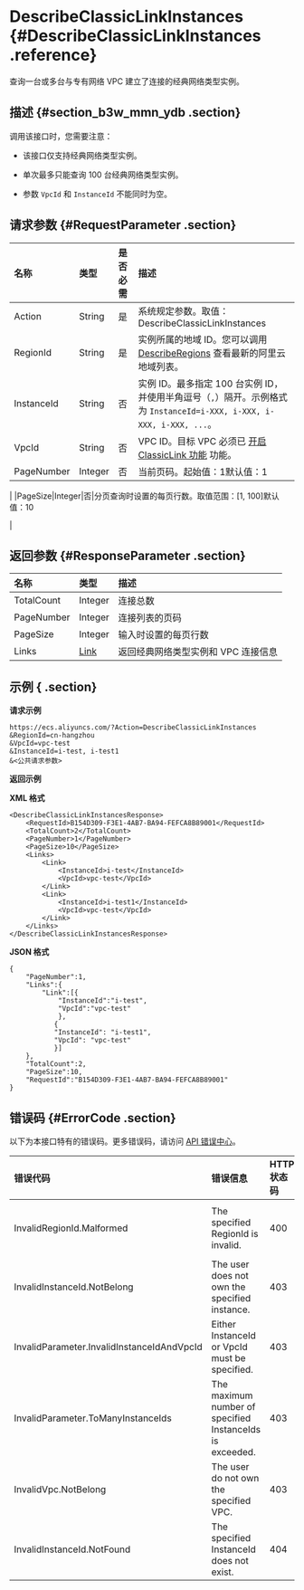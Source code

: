 # DescribeClassicLinkInstances {#DescribeClassicLinkInstances .reference}

查询一台或多台与专有网络 VPC 建立了连接的经典网络类型实例。

## 描述 {#section_b3w_mmn_ydb .section}

调用该接口时，您需要注意：

-   该接口仅支持经典网络类型实例。

-   单次最多只能查询 100 台经典网络类型实例。

-   参数 `VpcId` 和 `InstanceId` 不能同时为空。


## 请求参数 {#RequestParameter .section}

|名称|类型|是否必需|描述|
|:-|:-|:---|:-|
|Action|String|是|系统规定参数。取值：DescribeClassicLinkInstances|
|RegionId|String|是|实例所属的地域 ID。您可以调用 [DescribeRegions](cn.zh-CN/API参考/地域/DescribeRegions.md#) 查看最新的阿里云地域列表。|
|InstanceId|String|否|实例 ID。最多指定 100 台实例 ID，并使用半角逗号（`,`）隔开。示例格式为 `InstanceId=i-XXX, i-XXX, i-XXX, i-XXX, ...`。|
|VpcId|String|否|VPC ID。目标 VPC 必须已 [开启 ClassicLink 功能](../../../../../cn.zh-CN/用户指南/ClassicLink/建立ClassicLink连接.md#) 功能。|
|PageNumber|Integer|否|当前页码。起始值：1默认值：1

|
|PageSize|Integer|否|分页查询时设置的每页行数。取值范围：\[1, 100\]默认值：10

|

## 返回参数 {#ResponseParameter .section}

|名称|类型|描述|
|:-|:-|:-|
|TotalCount|Integer|连接总数|
|PageNumber|Integer|连接列表的页码|
|PageSize|Integer|输入时设置的每页行数|
|Links|[Link](cn.zh-CN/API参考/数据类型/Link.md#)|返回经典网络类型实例和 VPC 连接信息|

## 示例 { .section}

**请求示例** 

```
https://ecs.aliyuncs.com/?Action=DescribeClassicLinkInstances
&RegionId=cn-hangzhou
&VpcId=vpc-test
&InstanceId=i-test, i-test1
&<公共请求参数>
```

**返回示例** 

**XML 格式**

```
<DescribeClassicLinkInstancesResponse>
    <RequestId>B154D309-F3E1-4AB7-BA94-FEFCA8B89001</RequestId>
    <TotalCount>2</TotalCount>
    <PageNumber>1</PageNumber>
    <PageSize>10</PageSize>
    <Links>
        <Link>
            <InstanceId>i-test</InstanceId>
            <VpcId>vpc-test</VpcId>
        </Link>
        <Link>
            <InstanceId>i-test1</InstanceId>
            <VpcId>vpc-test</VpcId>
        </Link>
    </Links>
</DescribeClassicLinkInstancesResponse>
```

 **JSON 格式** 

```
{
    "PageNumber":1,
    "Links":{
        "Link":[{
            "InstanceId":"i-test",
            "VpcId":"vpc-test"
            },
           {
           "InstanceId": "i-test1",
           "VpcId": "vpc-test"
           }]
    },
    "TotalCount":2,
    "PageSize":10,
    "RequestId":"B154D309-F3E1-4AB7-BA94-FEFCA8B89001"
}
```

## 错误码 {#ErrorCode .section}

以下为本接口特有的错误码。更多错误码，请访问 [API 错误中心](https://error-center.aliyun.com/status/product/Ecs)。

|错误代码|错误信息|HTTP 状态码|说明|
|:---|:---|:-------|:-|
|InvalidRegionId.Malformed|The specified RegionId is invalid.|400|指定的 `RegionId`不存在或者未授权。|
|InvalidInstanceId.NotBelong|The user does not own the specified instance.|403|指定的实例不属于您。|
|InvalidParameter.InvalidInstanceIdAndVpcId|Either InstanceId or VpcId must be specified.|403|必须指定 `InstanceId` 或 `VpcId`。|
|InvalidParameter.ToManyInstanceIds|The maximum number of specified InstanceIds is exceeded.|403|指定的 `InstanceId` 超过 100 台实例 ID。|
|InvalidVpc.NotBelong|The user do not own the specified VPC.|403|指定的 VPC 不属于您。|
|InvalidInstanceId.NotFound|The specified InstanceId does not exist.|404|指定的 `InstanceId` 不存在。|

